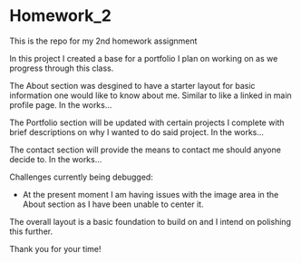 # Homework_2
This is the repo for my 2nd homework assignment

In this project I created a base for a portfolio I plan on working on as we progress through this class.

The About section was desgined to have a starter layout for basic information one would like to know about me. Similar to like a linked in main profile page. In the works...

The Portfolio section will be updated with certain projects I complete with brief descriptions on why I wanted to do said project. In the works...

The contact section will provide the means to contact me should anyone decide to. In the works...

Challenges currently being debugged:
- At the present moment I am having issues with the image area in the About section as I have been unable to center it.

The overall layout is a basic foundation to build on and I intend on polishing this further.

Thank you for your time!